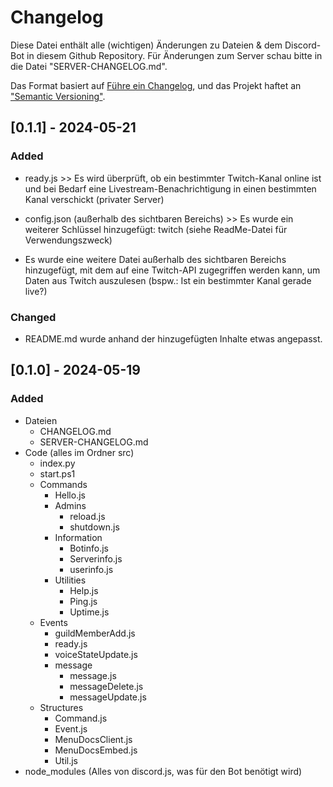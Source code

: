 # Changelog

Diese Datei enthält alle (wichtigen) Änderungen zu Dateien & dem Discord-Bot in diesem Github Repository. Für Änderungen zum Server schau bitte in die Datei "SERVER-CHANGELOG.md".

Das Format basiert auf [Führe ein Changelog](https://keepachangelog.com/en/1.1.0/),
und das Projekt haftet an ["Semantic Versioning"](https://semver.org/spec/v2.0.0.html).

## [0.1.1] - 2024-05-21

### Added

- ready.js >> Es wird überprüft, ob ein bestimmter Twitch-Kanal online ist und bei Bedarf eine Livestream-Benachrichtigung in einen bestimmten Kanal verschickt (privater Server)

- config.json (außerhalb des sichtbaren Bereichs) >> Es wurde ein weiterer Schlüssel hinzugefügt: twitch (siehe ReadMe-Datei für Verwendungszweck)

- Es wurde eine weitere Datei außerhalb des sichtbaren Bereichs hinzugefügt, mit dem auf eine Twitch-API zugegriffen werden kann, um Daten aus Twitch auszulesen (bspw.: Ist ein bestimmter Kanal gerade live?)

### Changed

- README.md wurde anhand der hinzugefügten Inhalte etwas angepasst.

## [0.1.0] - 2024-05-19

### Added

- Dateien
  - CHANGELOG.md
  - SERVER-CHANGELOG.md
- Code (alles im Ordner src)
  - index.py
  - start.ps1
  - Commands
    - Hello.js
    - Admins
      - reload.js
      - shutdown.js
    - Information
      - Botinfo.js
      - Serverinfo.js
      - userinfo.js
    - Utilities
      - Help.js
      - Ping.js
      - Uptime.js
  - Events
    - guildMemberAdd.js
    - ready.js
    - voiceStateUpdate.js
    - message
      - message.js
      - messageDelete.js
      - messageUpdate.js
  - Structures
    - Command.js
    - Event.js
    - MenuDocsClient.js
    - MenuDocsEmbed.js
    - Util.js
- node_modules (Alles von discord.js, was für den Bot benötigt wird)
